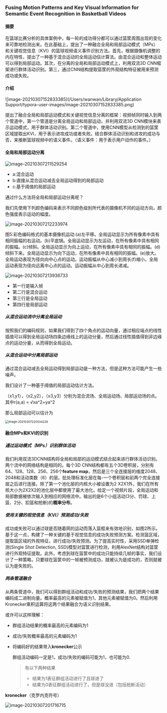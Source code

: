 ### Fusing Motion Patterns and Key Visual Information for Semantic Event Recognition in Basketball Videos

#### 摘要

在篮球比赛分析的具体案例中，每一轮的成功得分都可以通过篮筐周围出现的变化来可靠地检测出来。在此基础上，提出了一种融合全局和局部运动模式（MPs）和关键视觉信息（KVI）的篮球视频语义事件识别方法。首先，根据摄像机调整的内在特性，提出了一种基于混合运动的全局运动估计算法。由混合运动和整体运动可以得到局部运动。其次，在分离的全局和局部运动模式上，利用双流3D CNN框架进行群体活动识别。第三，通过CNN结构提取篮筐的外观结构特征被用来预测成功或失败。

#### 介绍

![image-20210307152833385](/Users/wanwan/Library/Application Support/typora-user-images/image-20210307152833385.png)  

提出了融合全局和局部运动模式和关键视觉信息分离的框架：视频帧同时输入到两个管道中，第一个管道是分离全局运动和局部运动，并利用双流3D CNN模块来表示运动模式，用于群体活动识别。第二个管道中，使用CNN模型从检测到的篮筐区域提取出KVI，用于表示进攻成功或者失败。结合群体活动识别和进攻的成功与否，来推断篮球视频中的语义事件。（语义事件：用于表示用户动作的事件。）

#### 全局和局部运动分离

![image-20210307211529254](https://gitee.com/wanwanzh/imagebed/raw/master/pictures/image-20210307211529254.png)  

* a:混合运动
* b:直接从混合运动减去全局运动得到的局部运动
* c:基于阈值的局部运动

通过什么方法将全局和局部运动分离呢？

我们先使用下列颜色编码来表示不同颜色级别所代表的摄像机不同的运动方向，颜色强度表示运动的幅度。

![image-20210307212233974](https://gitee.com/wanwanzh/imagebed/raw/master/pictures/image-20210307212233974.png) 

图5:彩色编码格式的基本摄像机运动:(a)左平移。全局运动显示为所有像素中具有相同振幅的右运动。(b)平底锅。全局运动显示为左运动，在所有像素中具有相同的振幅。(c)倾斜。全局运动显示为向上运动，在所有像素中具有相同的振幅。(d)倾斜下来。全局运动显示为向下运动，在所有像素中具有相同的振幅。(e)放大。全局运动表现为径向向中心点的运动。运动振幅从中心减小到周长(f)缩小。全局运动表现为径向远离中心点的运动。运动振幅从中心到周长递减。

![image-20210307213936733](https://gitee.com/wanwanzh/imagebed/raw/master/pictures/image-20210307213936733.png) 

* 第一行是输入帧
* 第二行是混合运动
* 第三行是全局运动
* 第四行是局部运动

##### 从混合运动流中分离全局运动

按照我们的编码规则，如果我们得到了四个角点的运动向量，通过相应端点的线性插值可以得到全局运动场四条边缘线上的运动分量，然后通过线性插值得到非边缘点的运动分量，从而得到全局运动。

##### 从混合运动中分离局部运动

通过混合运动减去全局运动得到局部运动是一种方法，但是这种方法可能产生一些噪声。

我们设计了一种基于阈值的局部运动估计方法。

（x1,y1），（x2,y2），（x3,y3）分别为混合流场、全局运动场、局部运动场的点。其中r(a,a) = √xa^2+ya^2

那么局部运动可以估计为

<img src="https://gitee.com/wanwanzh/imagebed/raw/master/pictures/image-20210307220534226.png" alt="image-20210307220534226" style="zoom:67%;" /> 

#### 融合MPs和KVI的识别

##### 通过运动模式（MPs）识别群体活动

我们利用双流3DCNN结构将全局和局部的运动模式结合起来进行群体活动识别。两个流中的网络结构是相同的。每个3D CNN结构都有五个3D卷积层，分别有64、128、128、256、256个**feature map**，然后是三个全连接层的维度2048、2048和活动类数（6）的层。批处理标准化层在每-一个卷积层和前两个完全连接层之后进行连接。除了第一个池化层的内核大小被设置为2 X2X1外，我们在所有核大小为2X2X2的池化层中都使用了最大池化。给定一个视频片段，全局运动和局部数据被依次输入到相应的网络流中。输出的是6个小组活动(3分、罚球、上篮、2分、扣篮和抢断)的**概率分布**。

##### 使用关键的视觉信息（KVI）预测成功/失败

成功或失败可以通过球是否随着网的运动而落入篮框来有效地识别，如图2所示。基于这一点，构建了一种关键的基于视觉信息的成功失败预测方案。检测篮区域，提取篮区域的外观特征，进行成功/失败预测。为了提高实时性，采用SSD单弹检测(Single Shot Detection, SSD)模型对篮筐进行检测，利用AlexNet结构对篮筐进行外观特征提取。此外，考虑到球在篮筐中的成功只能持续几帧的事实，我们设计了一种策略，只要球在篮筐中的一帧被预测成功，就被认为是成功的，否则就被认为是失败的。

##### 两条管道融合

从两条管道中，我们可以得到群组活动和成功/失败的预测结果，我们把两个结果编码成二进制向量。概率最高的元素被赋值为1，其他元素被赋值为0。然后利用Kronecker乘积运算将这两个结果融合为语义识别结果。

或许可以这样理解：

* 群组活动结果的概率最高的元素编码为1

* 成功/失败概率最高的元素编码为1

* 将编码好的结果带入**kronecker**公示

  群组活动编码一定是1，成功/失败的编码可能为1，也可能为0.

  > 有以下两种结果
  >
  > * 结果为1表征群组活动进行了且球进了
  > * 结果为0表征群组活动进行了，但是球没进（包括抢断活动）

**kronecker**（克罗内克符号）

![image-20210307201716715](https://gitee.com/wanwanzh/imagebed/raw/master/pictures/image-20210307201716715.png) 



